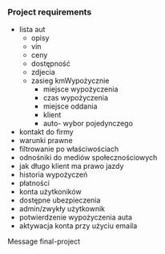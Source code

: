 
### Project requirements
- lista aut
    - opisy
    - vin
    - ceny
    - dostępność
    - zdjecia
    - zasieg kmWypożycznie
        - miejsce wypożyczenia
        - czas wypożyczenia
        - miejsce oddania
        - klient
        - auto- wybor pojedynczego
- kontakt do firmy
- warunki prawne
- filtrowanie po właściwościach
- odnośniki do mediów społecznościowych
- jak długo klient ma prawo jazdy
- historia wypożyczeń
- płatności
- konta użytkoników
- dostępne ubezpieczenia
- admin/zwykły użytkownik
- potwierdzenie wypożyczenia auta
- aktywacja konta przy użyciu emaila


Message final-project
